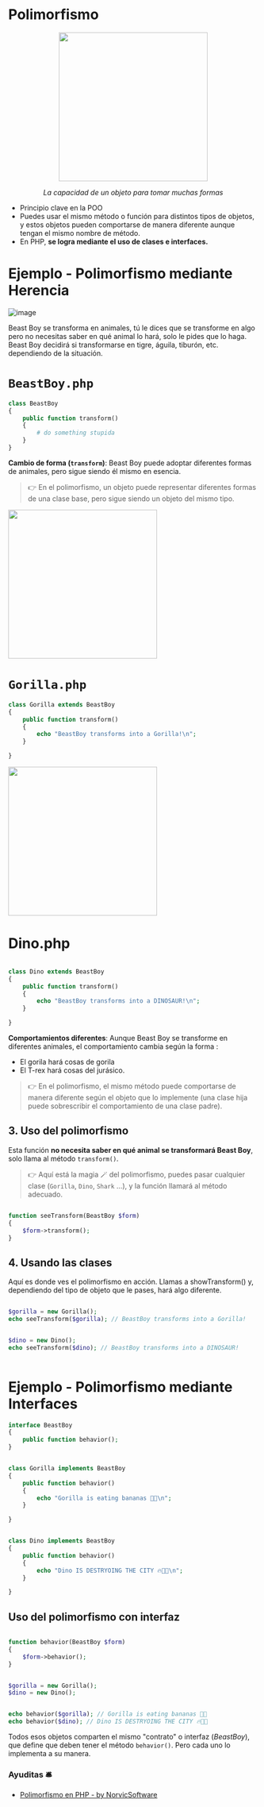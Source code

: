 

# Polimorfismo


<p align=center>
  <img src="https://github.com/user-attachments/assets/df7d9dce-4757-457e-9a87-9a2b4f313579" height="300" />
</p>

<p align=center>
  <em>La capacidad de un objeto para tomar muchas formas </em>
</p>

- Principio clave en la POO
- Puedes usar el mismo método o función para distintos tipos de objetos, y estos objetos pueden comportarse de manera diferente aunque tengan el mismo nombre de método.
- En PHP, __se logra mediante el uso de clases e interfaces.__

# Ejemplo - Polimorfismo mediante Herencia



![image](https://github.com/user-attachments/assets/25b91e9d-81b7-4ef4-af3e-f4005826b99a)

Beast Boy se transforma en animales, tú le dices que se transforme en algo pero no necesitas saber en qué animal lo hará, solo le pides que lo haga. Beast Boy decidirá si transformarse en tigre, águila, tiburón, etc. dependiendo de la situación.

# `BeastBoy.php`

```php
class BeastBoy 
{
	public function transform()
	{
		# do something stupida
	}
}
```

__Cambio de forma (`transform`)__: Beast Boy puede adoptar diferentes formas de animales, pero sigue siendo él mismo en esencia. 

> 👉 En el polimorfismo, un objeto puede representar diferentes formas de una clase base, pero sigue siendo un objeto del mismo tipo.


<img src="https://github.com/user-attachments/assets/fa6856b1-4802-4db5-a988-6cc101e6c606" height="300" />


# `Gorilla.php`

```php
class Gorilla extends BeastBoy
{
	public function transform()
	{
		echo "BeastBoy transforms into a Gorilla!\n";
	}

}
```

<img src="https://github.com/user-attachments/assets/a1510410-64b6-4e33-bca6-c91a702b2617" height="300" />

# Dino.php

```php

class Dino extends BeastBoy
{
	public function transform()
	{
		echo "BeastBoy transforms into a DINOSAUR!\n";
	}

}

```

__Comportamientos diferentes__: Aunque Beast Boy se transforme en diferentes animales, el comportamiento cambia según la forma :
- El gorila hará cosas de gorila
- El T-rex hará cosas del jurásico.

> 👉 En el polimorfismo, el mismo método puede comportarse de manera diferente según el objeto que lo implemente (una clase hija puede sobrescribir el comportamiento de una clase padre).

## 3. Uso del polimorfismo

Esta función __no necesita saber en qué animal se transformará Beast Boy__, solo llama al método `transform()`. 

> 👉 Aquí está la magia 🪄 del polimorfismo, puedes pasar cualquier clase (`Gorilla`, `Dino`, `Shark` ...), y la función llamará al método adecuado.


```php

function seeTransform(BeastBoy $form)
{
    $form->transform();
}

```


## 4. Usando las clases

Aquí es donde ves el polimorfismo en acción. Llamas a showTransform() y, dependiendo del tipo de objeto que le pases, hará algo diferente.

```php

$gorilla = new Gorilla();
echo seeTransform($gorilla); // BeastBoy transforms into a Gorilla!


$dino = new Dino();
echo seeTransform($dino); // BeastBoy transforms into a DINOSAUR!
 
```


# Ejemplo - Polimorfismo mediante Interfaces


```php
interface BeastBoy 
{
	public function behavior();
}

```

```php

class Gorilla implements BeastBoy
{
	public function behavior()
	{
		echo "Gorilla is eating bananas 🍌🦍\n";
	}

}


class Dino implements BeastBoy
{
	public function behavior()
	{
		echo "Dino IS DESTRYOING THE CITY 🔥🌇🦖\n";
	}

}

```

## Uso del polimorfismo con interfaz

```php

function behavior(BeastBoy $form)
{
    $form->behavior();
}


$gorilla = new Gorilla();
$dino = new Dino();


echo behavior($gorilla); // Gorilla is eating bananas 🍌🦍
echo behavior($dino); // Dino IS DESTRYOING THE CITY 🔥🌇🦖

```

Todos esos objetos comparten el mismo "contrato" o interfaz (_BeastBoy_), que define que deben tener el método `behavior()`. Pero cada uno lo implementa a su manera.

### Ayuditas 🛎️

- [Polimorfismo en PHP - by NorvicSoftware](https://norvicsoftware.com/polimorfismo-en-php/)


